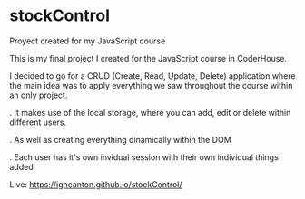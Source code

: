 # stockControl
Proyect created for my JavaScript course

This is my final project I created for the JavaScript course in CoderHouse.

I decided to go for a CRUD (Create, Read, Update, Delete) application where the main idea was to apply everything we saw throughout the course within an only project.

. It makes use of the local storage, where you can add, edit or delete within different users.

. As well as creating everything dinamically within the DOM

. Each user has it's own invidual session with their own individual things added

Live: https://igncanton.github.io/stockControl/